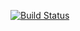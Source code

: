 [![Build Status](https://travis-ci.org/ItsKev/SWAT.svg?branch=master)](https://travis-ci.org/ItsKev/SWAT)
